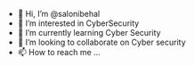 - 👋 Hi, I’m @salonibehal
- 👀 I’m interested in CyberSecurity 
- 🌱 I’m currently learning Cyber Security 
- 💞️ I’m looking to collaborate on Cyber security 
- 📫 How to reach me ...

<!---
salonibehal/salonibehal is a ✨ special ✨ repository because its `README.md` (this file) appears on your GitHub profile.
You can click the Preview link to take a look at your changes.
--->
